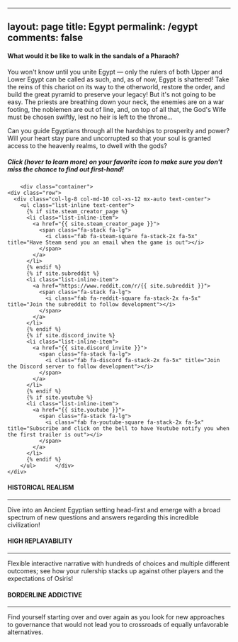
---
layout: page
title: Egypt
permalink: /egypt
comments: false
---

<div class="container">
<div class="row text-md-center text-lg-center text-xl-center">
    <div class="col-xs-12 col-sm-12 mx-auto ml-xs-0 ml-sm-0">
	<h4 class="font-weight-bold text-h0">What would it be like to walk in the sandals of a Pharaoh?</h4>
	<p class="col20">You won't know until you unite Egypt — only the rulers of both Upper and Lower Egypt can be called as such, and, as of now, Egypt is shattered! Take the reins of this chariot on its way to the otherworld, restore the order, and build the great pyramid to preserve your legacy! But it's not going to be easy. The priests are breathing down your neck, the enemies are on a war footing, the noblemen are out of line, and, on top of all that, the God's Wife must be chosen swiftly, lest no heir is left to the throne...
	    </p><p class="col20">Can you guide Egyptians through all the hardships to prosperity and power? Will your heart stay pure and uncorrupted so that your soul is granted access to the heavenly realms, to dwell with the gods?</p>
		       <!-- <h5 class="text-h0">Sign up to find out first-hand!</h5> -->
	    <h5 class="text-h0">Click (hover to learn more) on your favorite icon to make sure you don't miss the chance to find out first-hand!</h5>
    </div> 
</div>
</div>
	  
	    <div class="container">
    <div class="row">
      <div class="col-lg-8 col-md-10 col-xs-12 mx-auto text-center">
        <ul class="list-inline text-center">
          {% if site.steam_creator_page %}
          <li class="list-inline-item">
            <a href="{{ site.steam_creator_page }}">
              <span class="fa-stack fa-lg">
                <i class="fab fa-steam-square fa-stack-2x fa-5x" title="Have Steam send you an email when the game is out"></i>
              </span>
            </a>
          </li>
          {% endif %}
          {% if site.subreddit %}
          <li class="list-inline-item">
            <a href="https://www.reddit.com/r/{{ site.subreddit }}">
              <span class="fa-stack fa-lg">
                <i class="fab fa-reddit-square fa-stack-2x fa-5x" title="Join the subreddit to follow development"></i>
              </span>
            </a>
          </li>
          {% endif %}
          {% if site.discord_invite %}
          <li class="list-inline-item">
            <a href="{{ site.discord_invite }}">
              <span class="fa-stack fa-lg">
                <i class="fab fa-discord fa-stack-2x fa-5x" title="Join the Discord server to follow development"></i>
              </span>
            </a>
          </li>
          {% endif %}
          {% if site.youtube %}
          <li class="list-inline-item">
            <a href="{{ site.youtube }}">
              <span class="fa-stack fa-lg">
                <i class="fab fa-youtube-square fa-stack-2x fa-5x" title="Subscribe and click on the bell to have Youtube notify you when the first trailer is out"></i>
              </span>
            </a>
          </li>
          {% endif %}
        </ul>      </div>
    </div>
  </div>

<!--
            <div class="container">
                <div class="row text-md-center text-lg-center text-xl-center col-auto">
               <div class="subscription-form-input col-xs-12 mx-auto ml-xs-0 ml-sm-0">         

	    <form id="sender-subscribe" target="_blank" action="https://app.sender.net/forms/sender_subscription/2812/1d98ce24" method="POST">
	<div class="subscription-form-fields" id="subscription-form-fields">
     <input name="email" type="email" class="email_type emai" id="email" data-label="E-mail" maxlength="100" placeholder="Your e-mail" required>
		    <button type="submit" id="submit-button"><i class="fas fa-arrow-circle-right"></i> </button>
                                                                                                </div>
                        						                            <br>
                            <div id ="recaptcha-failed-message" hidden class="subscription-thank-you">Recaptcha failed, try again!</div>
                            <div class="g-recaptcha" data-callback="submitGR" style="transform: scale(0.68); -webkit-transform: scale(0.68); transform-origin: 0 0; -webkit-transform-origin: 0 0;" data-sitekey="6Lek36IZAAAAAHLJFLZbOmRMQNnwZSeCuKmTG0XM"></div>
				

                    </form>
                                <span class="sender-link-wrapper">
                    <a class="sender-link" href="http://sender.net" title="Email marketing services" rel=”nofollow”>
                        <img src="https://app.sender.net/favicon.png" alt="Provided by">
                        <span>Sender.net email marketing</span>
                    </a>
                </span>
                                    </div>
    </div>
</div>          
--->

  <div class="container">
                <div class="row mt-3"> 
                    <div class="col-md-4 cpad mb-3 mb-md-5 cpad"> 
                          <div class="card py-4 h-100"> 
                             <div class="card-body text-center"> 
                                <i class="fas fa-scroll bigicon pt-3 pb-3"></i> 
                                <h4 class="text-uppercase medium m-3 text-gold">HISTORICAL REALISM</h4> 
                                <hr class="my-3" color="#FBC403"> 
                                <div class="small text-gold">Dive into an Ancient Egyptian setting head-first and emerge with a broad spectrum of new questions and answers regarding this incredible civilization!</div>                                 
                            </div>                             
                        </div>                         
                    </div>
			<div class="col-md-4 cpad mb-3 mb-md-5 cpad"> 
                        <div class="card py-4 h-100"> 
                            <div class="card-body text-center"> 
                                <i class="fas fa-redo-alt bigicon pt-3 pb-3"></i>
                                <h4 class="text-uppercase medium m-3 text-gold">HIGH REPLAYABILITY</h4> 
                                <hr class="my-3" color="#FBC403"> 
                                <div class="small text-gold">Flexible interactive narrative with hundreds of choices and multiple different outcomes; see how your rulership stacks up against other players and the expectations of Osiris!</div>                                 
                            </div>                             
                        </div>                         
                    </div>      
                    <div class="col-md-4 mb-3 mb-md-5 cpad"> 
                        <div class="card py-4 h-100"> 
                            <div class="card-body text-center"> 
                                <i class="fas fa-capsules bigicon pt-3 pb-3"></i> 
                                <h4 class="text-uppercase medium m-3 text-gold">BORDERLINE ADDICTIVE</h4> 
                                <hr class="my-3" color="#FBC403"> 
                                <div class="small text-gold">Find yourself starting over and over again as you look for new approaches to governance that would not lead you to crossroads of equally unfavorable alternatives.</div>                                 
                            </div>                             
                        </div>                         
                    </div>                     
	  	</div>
	</div>

